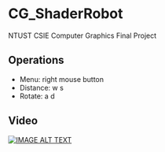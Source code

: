 # CG_ShaderRobot
NTUST CSIE Computer Graphics Final Project

## Operations
- Menu: right mouse button
- Distance: w s
- Rotate: a d

## Video

[![IMAGE ALT TEXT](https://img.youtube.com/vi/uVhdqr22aUo/0.jpg)](https://www.youtube.com/watch?v=uVhdqr22aUo)
